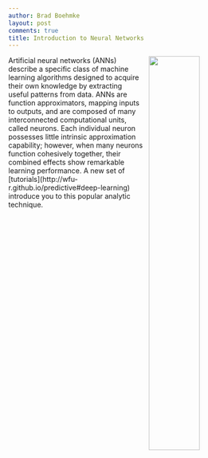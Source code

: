 ```yaml
---
author: Brad Boehmke
layout: post
comments: true
title: Introduction to Neural Networks
---
```


<img src="https://upload.wikimedia.org/wikipedia/commons/6/60/ArtificialNeuronModel_english.png"  style="float:right; margin: 0px -5px 0px 10px; width: 45%; height: 45%;" />
Artificial neural networks (ANNs) describe a specific class of machine learning algorithms designed to acquire their own knowledge by extracting useful patterns from data. ANNs are function approximators, mapping inputs to outputs, and are composed of many interconnected computational units, called neurons. Each individual neuron possesses little intrinsic approximation capability; however, when many neurons function cohesively together, their combined effects show remarkable learning performance. A new set of [tutorials](http://wfu-r.github.io/predictive#deep-learning) introduce you to this popular analytic technique.
